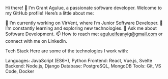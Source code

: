 Hi there! 👋
I’m Grant Agulue, a passionate software developer. Welcome to my GitHub profile! Here’s a little about me:

🔭 I’m currently working on VirVent, where I’m Junior Software Developer.
🌱 I’m constantly learning and exploring new technologies.
💬 Ask me about Software Development.
📫 How to reach me: agulueifeanyig@gmail.com or connect with me on LinkedIn.

Tech Stack
Here are some of the technologies I work with:

Languages: JavaScript (ES6+), Python
Frontend: React, Vue.js, Svelte
Backend: Node.js, Django
Database: PostgreSQL, MongoDB
Tools: Git, VS Code, Docker
